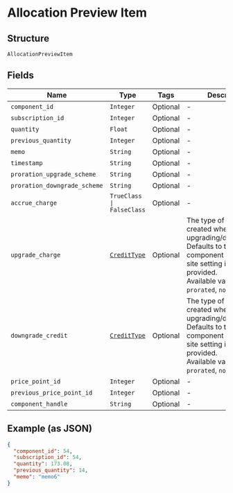 
# Allocation Preview Item

## Structure

`AllocationPreviewItem`

## Fields

| Name | Type | Tags | Description |
|  --- | --- | --- | --- |
| `component_id` | `Integer` | Optional | - |
| `subscription_id` | `Integer` | Optional | - |
| `quantity` | `Float` | Optional | - |
| `previous_quantity` | `Integer` | Optional | - |
| `memo` | `String` | Optional | - |
| `timestamp` | `String` | Optional | - |
| `proration_upgrade_scheme` | `String` | Optional | - |
| `proration_downgrade_scheme` | `String` | Optional | - |
| `accrue_charge` | `TrueClass \| FalseClass` | Optional | - |
| `upgrade_charge` | [`CreditType`](../../doc/models/credit-type.md) | Optional | The type of credit to be created when upgrading/downgrading. Defaults to the component and then site setting if one is not provided.<br>Available values: `full`, `prorated`, `none`. |
| `downgrade_credit` | [`CreditType`](../../doc/models/credit-type.md) | Optional | The type of credit to be created when upgrading/downgrading. Defaults to the component and then site setting if one is not provided.<br>Available values: `full`, `prorated`, `none`. |
| `price_point_id` | `Integer` | Optional | - |
| `previous_price_point_id` | `Integer` | Optional | - |
| `component_handle` | `String` | Optional | - |

## Example (as JSON)

```json
{
  "component_id": 54,
  "subscription_id": 54,
  "quantity": 173.08,
  "previous_quantity": 14,
  "memo": "memo6"
}
```

